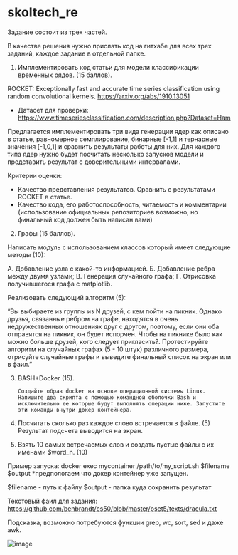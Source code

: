 # skoltech_re
Задание состоит из трех частей. 

В качестве решения нужно прислать код на гитхабе для всех трех заданий, каждое задание в отдельной папке.



1.	Имплементировать код статьи для модели классификации временных рядов. (15 баллов).

ROCKET: Exceptionally fast and accurate time series classification using random convolutional kernels. https://arxiv.org/abs/1910.13051

- Датасет для проверки: 
https://www.timeseriesclassification.com/description.php?Dataset=Ham  

Предлагается имплементировать три вида генерации ядер как описано в статье, равномерное семплирование, бинарные [-1,1] и тернарные значения  [-1,0,1] и сравнить результаты работы для них. Для каждого типа ядер нужно будет посчитать несколько запусков модели и представить результат с доверительными интервалами.


Критерии оценки:
-	Качество представления результатов. Сравнить с результатами ROCKET в статье.
-	Качество кода, его работоспособность, читаемость и  комментарии (использование официальных репозиториев возможно, но финальный код должен быть написан вами)

2.	Графы (15 баллов).

Написать модуль с использованием классов который имеет следующие методы (10):

А. Добавление узла с какой-то информацией.
Б. Добавление ребра между двумя узлами;
B. Генерация случайного графа;
Г. Отрисовка получившегося графа с matplotlib.

Реализовать следующий алгоритм (5):

“Вы выбираете из группы из N друзей, с кем пойти на пикник. Однако друзья, связанные ребром на графе, находятся в очень недружественных отношениях друг с другом, поэтому, если они оба отправятся на пикник, он будет испорчен. Чтобы на пикнике было как можно больше друзей, кого следует пригласить?. Протестируйте алгоритм на случайных графах (5 - 10 штук)  различного размера, отрисуйте случайные графы и выведите финальный список на экран или в фаил.”


 


3.	BASH+Docker (15).

		Создайте образ docker на основе операционной системы Linux. Напишите два скрипта с помощью командной оболочки Bash и исключительно ее которые будут выполнять операции ниже. Запустите эти команды внутри докер контейнера.

1.	Посчитать сколько раз каждое слово встречается в файле. (5) 
Результат подсчета выводится на экран.

2.	Взять 10 самых встречаемых слов и создать пустые файлы с их именами $word_n. (10)

Пример запуска: docker exec mycontainer /path/to/my_script.sh $filename $output
*предпологаем что докер контейнер уже запущен.

$filename - путь к файлу
$output - папка куда сохранить результат


Текстовый фаил для задания: https://github.com/benbrandt/cs50/blob/master/pset5/texts/dracula.txt

Подсказка, возможно потребуются функции grep, wc, sort, sed и даже awk.

![image](https://github.com/overwhelmerrr/skoltech_re/assets/93338693/346bc4cc-87ba-43f1-b689-2442e88d77f9)

